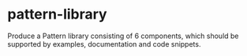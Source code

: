 # pattern-library
Produce a Pattern library consisting of 6 components, which should be supported by examples, documentation and code snippets.
